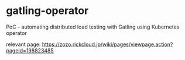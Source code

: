 # gatling-operator
PoC - automating distributed load testing with Gatling using Kubernetes operator

relevant page:
https://zozo.rickcloud.jp/wiki/pages/viewpage.action?pageId=198823485
